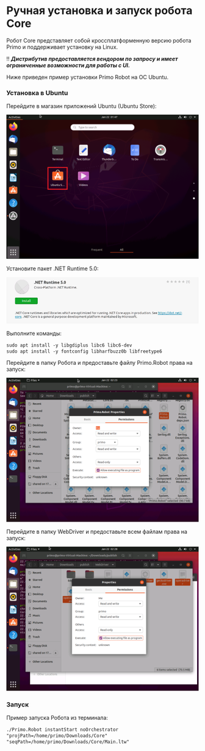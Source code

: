 # Ручная установка и запуск робота Core

Робот Core представляет собой кроссплатформенную версию робота Primo и поддерживает установку на Linux. 

:bangbang: ***Дистрибутив предоставляется вендором по запросу и имеет ограниченные возможности для работы с UI.***

Ниже приведен пример установки Primo Robot на OC Ubuntu.

### Установка в Ubuntu

Перейдите в магазин приложений Ubuntu (Ubuntu Store):

![](<../../.gitbook/assets/image (176).png>)

Установите пакет .NET Runtime 5.0:

![](<../../.gitbook/assets/image (159).png>)

Выполните команды:

```
sudo apt install -y libgdiplus libc6 libc6-dev
sudo apt install -y fontconfig libharfbuzz0b libfreetype6
```

Перейдите в папку Робота и предоставьте файлу Primo.Robot права на запуск:

![](<../../.gitbook/assets/image (154).png>)

Перейдите в папку WebDriver и предоставьте всем файлам права на запуск:

![](<../../.gitbook/assets/image (92).png>)

### Запуск 

Пример запуска Робота из терминала:

```
./Primo.Robot instantStart noOrchestrator "projPath=/home/primo/Downloads/Core" "seqPath=/home/primo/Downloads/Core/Main.ltw"

```
